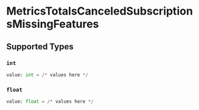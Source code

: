 # MetricsTotalsCanceledSubscriptionsMissingFeatures


## Supported Types

### `int`

```python
value: int = /* values here */
```

### `float`

```python
value: float = /* values here */
```

